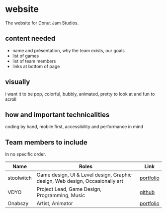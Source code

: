 # website
The website for Donut Jam Studios.

## content needed

- name and présentation, why the team exists, our goals
- list of games
- list of team members
- links at bottom of page

## visually

i want it to be pop, colorful, bubbly, animated, pretty to look at and fun to scroll

## how and important technicalities

coding by hand, mobile first, accessibility and performance in mind

## Team members to include

In no specific order.

| Name  |  Roles | Link  |
|---|---|---|
|  stoolwitch | Game design, UI & Level design, Graphic design, Web design, Occasionally art  | [portfolio](https://nyxviolet.com)  |
|  VDYO | Project Lead, Game Design, Programming, Music  |  [github](https://github.com/lacpe) |
|  Onabszy | Artist, Animator  |  [portfolio](https://onabszy.com) |
